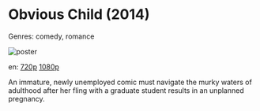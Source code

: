 # Obvious Child (2014)

Genres: comedy, romance

![poster](http://image.tmdb.org/t/p/w500/pPrL08T3aTATKKailk1IMSTK4gj.jpg)

en:
  [720p](magnet:?xt=urn:btih:58D807E9D8E0AAB5B401E6FCA13BBDD26F1DB748&tr=udp://glotorrents.pw:6969/announce&tr=udp://tracker.opentrackr.org:1337/announce&tr=udp://torrent.gresille.org:80/announce&tr=udp://tracker.openbittorrent.com:80&tr=udp://tracker.coppersurfer.tk:6969&tr=udp://tracker.leechers-paradise.org:6969&tr=udp://p4p.arenabg.ch:1337&tr=udp://tracker.internetwarriors.net:1337)
  [1080p](magnet:?xt=urn:btih:78D9F3858D30A815DEFFFDDA23017FFE2BB4CBB8&tr=udp://glotorrents.pw:6969/announce&tr=udp://tracker.opentrackr.org:1337/announce&tr=udp://torrent.gresille.org:80/announce&tr=udp://tracker.openbittorrent.com:80&tr=udp://tracker.coppersurfer.tk:6969&tr=udp://tracker.leechers-paradise.org:6969&tr=udp://p4p.arenabg.ch:1337&tr=udp://tracker.internetwarriors.net:1337)
  


An immature, newly unemployed comic must navigate the murky waters of adulthood after her fling with a graduate student results in an unplanned pregnancy.